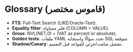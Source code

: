 # Glossary (قاموس مختصر)

- **FTS**: Full-Text Search (LIKE/Oracle-Text).
- **Equality filter**: فلتر مساواة (COLUMN = VALUE).
- **Gross**: NVL(NET,0) + (VAT as percent or absolute).
- **Golden tests**: ملفات YAML تحدد سؤالًا واستجابة SQL متوقعة.
- **Shadow/Canary**: تشغيل صامت/جزئي للقواعد قبل التعميم.
